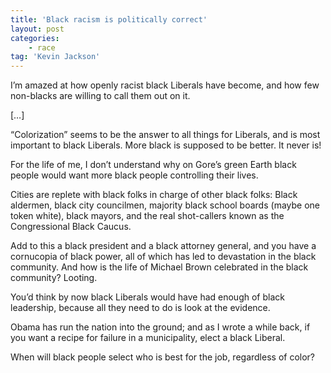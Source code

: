 ```yaml
---
title: 'Black racism is politically correct'
layout: post
categories:
    - race
tag: 'Kevin Jackson'
---
```


I’m amazed at how openly racist black Liberals have become, and how few non-blacks are willing to call them out on it.  
  
\[…\]

“Colorization” seems to be the answer to all things for Liberals, and is most important to black Liberals. More black is supposed to be better. It never is!

For the life of me, I don’t understand why on Gore’s green Earth black people would want more black people controlling their lives.

Cities are replete with black folks in charge of other black folks: Black aldermen, black city councilmen, majority black school boards (maybe one token white), black mayors, and the real shot-callers known as the Congressional Black Caucus.

Add to this a black president and a black attorney general, and you have a cornucopia of black power, all of which has led to devastation in the black community. And how is the life of Michael Brown celebrated in the black community? Looting.

You’d think by now black Liberals would have had enough of black leadership, because all they need to do is look at the evidence.

Obama has run the nation into the ground; and as I wrote a while back, if you want a recipe for failure in a municipality, elect a black Liberal.

When will black people select who is best for the job, regardless of color?